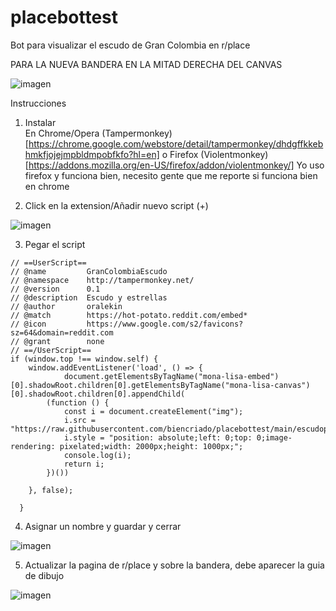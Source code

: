 # placebottest
Bot para visualizar el escudo de Gran Colombia en r/place

PARA LA NUEVA BANDERA EN LA MITAD DERECHA DEL CANVAS

![imagen](https://user-images.githubusercontent.com/102851218/161400125-f5680863-bfc3-442c-b1d2-80685942e74e.png)


Instrucciones 

1. Instalar  
En Chrome/Opera (Tampermonkey)[https://chrome.google.com/webstore/detail/tampermonkey/dhdgffkkebhmkfjojejmpbldmpobfkfo?hl=en]
o Firefox (Violentmonkey)[https://addons.mozilla.org/en-US/firefox/addon/violentmonkey/]
Yo uso firefox y funciona bien, necesito gente que me reporte si funciona bien en chrome


2. Click en la extension/Añadir nuevo script (+) 

![imagen](https://user-images.githubusercontent.com/102851218/161374456-6f84ae29-0994-4aef-a63d-63ea55eee323.png)

3. Pegar el script 

```
// ==UserScript==
// @name         GranColombiaEscudo
// @namespace    http://tampermonkey.net/
// @version      0.1
// @description  Escudo y estrellas
// @author       oralekin
// @match        https://hot-potato.reddit.com/embed*
// @icon         https://www.google.com/s2/favicons?sz=64&domain=reddit.com
// @grant        none
// ==/UserScript==
if (window.top !== window.self) {
    window.addEventListener('load', () => {
            document.getElementsByTagName("mona-lisa-embed")[0].shadowRoot.children[0].getElementsByTagName("mona-lisa-canvas")[0].shadowRoot.children[0].appendChild(
        (function () {
            const i = document.createElement("img");
            i.src = "https://raw.githubusercontent.com/biencriado/placebottest/main/escudoplacetemplate.png";
            i.style = "position: absolute;left: 0;top: 0;image-rendering: pixelated;width: 2000px;height: 1000px;";
            console.log(i);
            return i;
        })())

    }, false);
    
  }
```

4. Asignar un nombre y guardar y cerrar 

![imagen](https://user-images.githubusercontent.com/102851218/161374574-2f837d5c-43f9-4401-8ec3-9111d2f0c8fb.png)

5. Actualizar la pagina de r/place y sobre la bandera, debe aparecer la guia de dibujo 

![imagen](https://user-images.githubusercontent.com/102851218/161400156-fc7299d2-78cc-4540-8ec5-dd8b852794eb.png)
